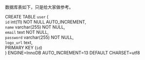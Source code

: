 数据库表如下，只是给大家做参考。

CREATE TABLE `user` (  
  `id` int(11) NOT NULL AUTO_INCREMENT,  
  `name` varchar(255) NOT NULL,  
  `email` text NOT NULL,  
  `password` varchar(255) NOT NULL,  
  `logo_url` text,  
  PRIMARY KEY (`id`)  
) ENGINE=InnoDB AUTO_INCREMENT=13 DEFAULT CHARSET=utf8
